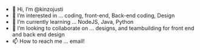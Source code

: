 - 👋 Hi, I’m @kinzojusti
- 👀 I’m interested in ... coding, front-end, Back-end coding, Design
- 🌱 I’m currently learning ... NodeJS, Java, Python
- 💞️ I’m looking to collaborate on ... designs, and teambuilding for front end and back end design
- 📫 How to reach me ... email!

<!---
kinzojusti/kinzojusti is a ✨ special ✨ repository because its `README.md` (this file) appears on your GitHub profile.
You can click the Preview link to take a look at your changes.
--->
